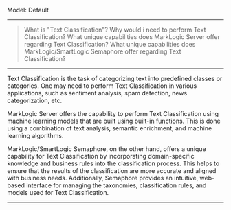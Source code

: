 Model: Default

---

> What is "Text Classification"? Why would i need to perform Text Classification? What unique capabilities does MarkLogic Server offer regarding Text Classification? What unique capabilities does MarkLogic/SmartLogic Semaphore offer regarding Text Classification?

---

Text Classification is the task of categorizing text into predefined classes or categories. One may need to perform Text Classification in various applications, such as sentiment analysis, spam detection, news categorization, etc.

MarkLogic Server offers the capability to perform Text Classification using machine learning models that are built using built-in functions. This is done using a combination of text analysis, semantic enrichment, and machine learning algorithms.

MarkLogic/SmartLogic Semaphore, on the other hand, offers a unique capability for Text Classification by incorporating domain-specific knowledge and business rules into the classification process. This helps to ensure that the results of the classification are more accurate and aligned with business needs. Additionally, Semaphore provides an intuitive, web-based interface for managing the taxonomies, classification rules, and models used for Text Classification.

---